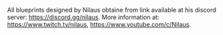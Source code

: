 All blueprints designed by Nilaus obtaine from link available at his discord server: https://discord.gg/nilaus.
More information at: https://www.twitch.tv/nilaus, https://www.youtube.com/c/Nilaus.